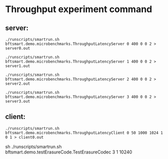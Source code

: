 # Throughput experiment command

## server:
```shell
./runscripts/smartrun.sh bftsmart.demo.microbenchmarks.ThroughputLatencyServer 0 400 0 0 2 > server0.out

./runscripts/smartrun.sh bftsmart.demo.microbenchmarks.ThroughputLatencyServer 1 400 0 0 2 > server1.out

./runscripts/smartrun.sh bftsmart.demo.microbenchmarks.ThroughputLatencyServer 2 400 0 0 2 > server2.out

./runscripts/smartrun.sh bftsmart.demo.microbenchmarks.ThroughputLatencyServer 3 400 0 0 2 > server3.out
```

## client:
```shell
./runscripts/smartrun.sh bftsmart.demo.microbenchmarks.ThroughputLatencyClient 0 50 1000 1024 1 0 1 > client0.out
```


sh ./runscripts/smartrun.sh bftsmart.demo.testErasureCode.TestErasureCodec 3 1 10240